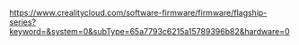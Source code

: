 https://www.crealitycloud.com/software-firmware/firmware/flagship-series?keyword=&system=0&subType=65a7793c6215a15789396b82&hardware=0
